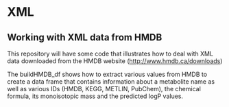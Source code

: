 <h1> XML </h1>

<h2> 
	Working with XML data from HMDB 
</h2>

<p>
	This repository will have some code that illustrates how to deal with XML data downloaded from the HMDB website 
	(<a href="http://www.hmdb.ca/downloads">http://www.hmdb.ca/downloads</a>)
</p>
<p>
	The buildHMDB_df shows how to extract various values from HMDB to create a data frame that contains information about 
	a metabolite name as well as various IDs (HMDB, KEGG, METLIN, PubChem), the chemical formula, its monoisotopic mass
	and the predicted logP values.
</p>
